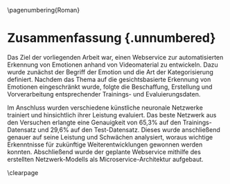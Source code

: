 \pagenumbering{Roman}

# Zusammenfassung {.unnumbered}

Das Ziel der vorliegenden Arbeit war, einen Webservice zur automatisierten Erkennung von Emotionen anhand von Videomaterial zu entwickeln. Dazu wurde zunächst der Begriff der Emotion und die Art der Kategorisierung definiert.
Nachdem das Thema auf die gesichtsbasierte Erkennung von Emotionen eingeschränkt wurde, folgte die Beschaffung, Erstellung und Vorverarbeitung entsprechender Trainings- und Evaluierungsdaten.

Im Anschluss wurden verschiedene künstliche neuronale Netzwerke trainiert und hinsichtlich ihrer Leistung evaluiert.
Das beste Netzwerk aus den Versuchen erlangte eine Genauigkeit von 65,3% auf den Trainings-Datensatz und 29,6% auf den Test-Datensatz.
Dieses wurde anschließend genauer auf seine Leistung und Schwächen analysiert, woraus wichtige Erkenntnisse für zukünftige Weiterentwicklungen gewonnen werden konnten.
Abschließend wurde der geplante Webservice mithilfe des erstellten Netzwerk-Modells als Microservice-Architektur aufgebaut.

\clearpage